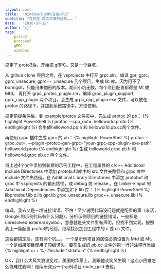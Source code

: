 ```yaml
---
layout: post
title:  "Windows下gRPC安装小记"
subtitle: "在坑里 再次打滚的经历。。。"
date:   "2016-07-12" 
author: "cj"
tags:
    proto3
    protobuf
    gRPC
    windows
---
```


 搞定了 proto3后，开始搞 gRPC。又是一个巨坑。

从 github clone 项目之后，在 vsprojects 中打开 grpc.sln，编译 gpr, gprc, gprc_unsecure, gprc++_unsecure 几个项目，生成 lib 库。因为用不了 boringsll，只能用未加密的版本。期间小坑无数，每个项目配置都得是 Mt 或 Mtd。
再打开 grpc_protoc_plugin.sln，编译 grpc_plugin_support, gprc_cpp_plugin 两个项目。会生成 grpc_cpp_plugin.exe 文件，可以放在 protoc 的路径下，并加到系统路径中，方便使用。

搞定前提条件后，到 example/protos 文件夹中，先生成 protoc 的 pb：
{% highlight PowerShell %}
protoc --cpp_out=. helloworld.proto
{% endhighlight %}
会生成helloworld.pb.h 和 helloworld.pb.cc两个文件。

再使用 grpc 插件生成 gprc 的 pb：
{% highlight PowerShell %}
protoc --grpc_out=. --plugin=protoc-gen-grpc="your-grpc-cpp-plugin-exe-path" helloworld.proto
{% endhighlight %}
生成 helloworld.grpc.pb.h 和 helloworld.grpc.pb.cc 两个文件。

将上述4个文件添加到新建的示例工程中，在工程属性的 c/c++ Additional Include Directories 中添加 protobuf3库中的 src 文件夹路径和 grpc 库中 include 文件夹路径。在 Additional Library Directories 中添加 protobuf 和 grpc 中 vsprojects 的输出路径，或 debug 或 release 。在 Linker->Input 的 Additional Dependencies 中添加如下 lib 库：
{% highlight PowerShell %}
libprotobuf.lib
z.lib
gpr.lib
grpc_unsecure.lib
grpc++_unsecure.lib
{% endhighlight %}

编译，我去又是一堆链接错误。不怕！至少说明代码没问题就是配置的事（废话，Google 的示例代码有什么问题）。分析示例项目的链接错误，一般都是 unresolved external symbol，意思就是头文件里有声明，但找不到实现。按照我上一篇配置 proto3的经验，继续找没加到工程中的 c 或 cc 文件。 

这些都搞定后，还有两个坑。。。
一个是示例项目的属性必须设置为 Mtd 或 Mt，一个是如果项目使用了预编译头，要在生成的 pb.cc 文件的第一行非注释行添加
{% highlight c++ %}
#include "stdafx.h"
{% endhighlight %}

OK，我什么大风大浪没见过，美国的华莱士，我跟他谈笑风生啊！这点小困难怎么能难住我咧！继续研究另一个示例项目 route_guid 去也。



























